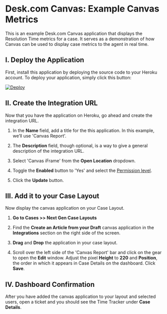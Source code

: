 # Desk.com Canvas: Example Canvas Metrics
This is an example Desk.com Canvas application that displays the Resolution Time metrics for a case. It serves as a demonstration of how Canvas can be used to display case metrics to the agent in real time. 

## I. Deploy the Application
First, install this application by deploying the source code to your Heroku account. To deploy your application, simply click this button:

[![Deploy](https://www.herokucdn.com/deploy/button.png)](https://heroku.com/deploy?template=https%3A%2F%2Fgithub.com%2Fdesklabs%2Fcanvas-report%2Ftree%2Fmaster)

## II. Create the Integration URL
Now that you have the application on Heroku, go ahead and create the integration URL.

1. In the **Name** field, add a title for the this application. In this example, we’ll use 'Canvas Report'.

2. The **Description** field, though optional, is a way to give a general description of the integration URL.

3. Select 'Canvas iFrame' from the **Open Location** dropdown.

4. Toggle the **Enabled** button to 'Yes' and select the [Permission level](https://support.desk.com/customer/portal/articles/1146981?b_id=7112&t=568640).

5. Click the **Update** button.

## III. Add it to your Case Layout
Now display the canvas application on your Case Layout.

1. **Go to Cases >> Next Gen Case Layouts**

2. Find the **Create an Article from your Draft** canvas application in the **Integrations** section on the right side of the screen.

3. **Drag** and **Drop** the application in your case layout.

4. Scroll over the left side of the 'Canvas Report' bar and click on the gear to open the **Edit** window. Adjust the pixel **Height** to **220** and **Position**, the order in which it appears in Case Details on the dashboard. Click **Save**.

## IV. Dashboard Confirmation
After you have added the canvas application to your layout and selected users, open a ticket and you should see the Time Tracker under **Case Details**.


